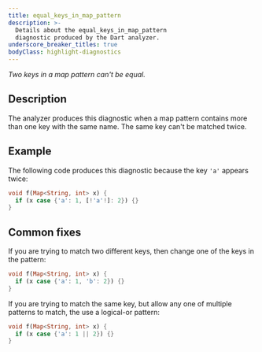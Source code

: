 ```yaml
---
title: equal_keys_in_map_pattern
description: >-
  Details about the equal_keys_in_map_pattern
  diagnostic produced by the Dart analyzer.
underscore_breaker_titles: true
bodyClass: highlight-diagnostics
---
```


_Two keys in a map pattern can't be equal._

## Description

The analyzer produces this diagnostic when a map pattern contains more
than one key with the same name. The same key can't be matched twice.

## Example

The following code produces this diagnostic because the key `'a'` appears
twice:

```dart
void f(Map<String, int> x) {
  if (x case {'a': 1, [!'a'!]: 2}) {}
}
```

## Common fixes

If you are trying to match two different keys, then change one of the keys
in the pattern:

```dart
void f(Map<String, int> x) {
  if (x case {'a': 1, 'b': 2}) {}
}
```

If you are trying to match the same key, but allow any one of multiple
patterns to match, the use a logical-or pattern:

```dart
void f(Map<String, int> x) {
  if (x case {'a': 1 || 2}) {}
}
```

